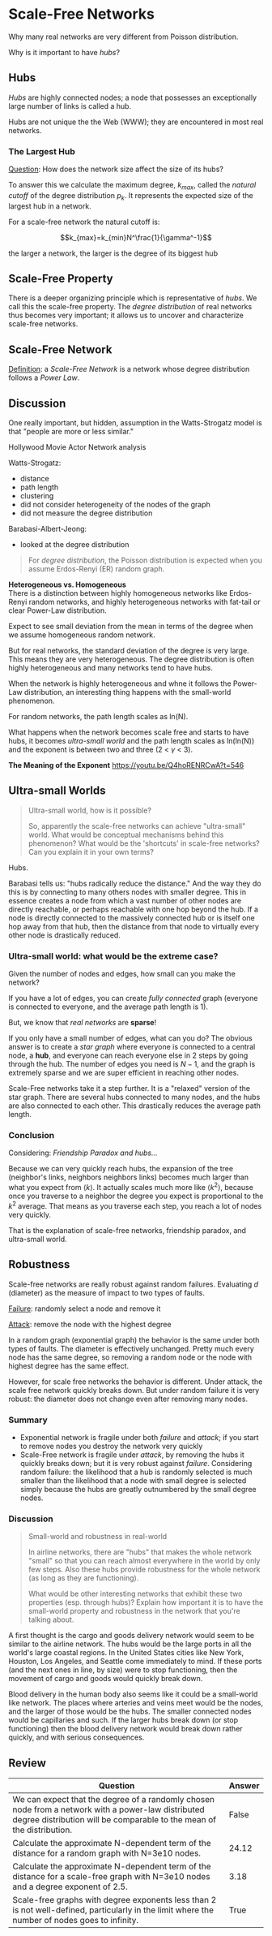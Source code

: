 # Scale-Free Networks
Why many real networks are very different from Poisson distribution.

Why is it important to have *hubs*?

## Hubs
*Hubs* are highly connected nodes; a node that possesses an exceptionally large number of links is called a hub.

Hubs are not unique the the Web (WWW); they are encountered in most real networks.

### The Largest Hub
<u>Question</u>: How does the network size affect the size of its hubs?

To answer this we calculate the maximum degree, $k_{max}$, called the *natural cutoff* of the degree distribution $p_k$. It represents the expected size of the largest hub in a network.

For a scale-free network the natural cutoff is:

$$k_{max}=k_{min}N^\frac{1}{\gamma^-1}$$

the larger a network, the larger is the degree of its biggest hub

## Scale-Free Property
There is a deeper organizing principle which is representative of *hubs*. We call this the scale-free property. The *degree distribution* of real networks thus becomes very important; it allows us to uncover and characterize scale-free networks.

## Scale-Free Network
<u>Definition</u>: a *Scale-Free Network* is a network whose degree distribution follows a *Power Law*.

## Discussion
One really important, but hidden, assumption in the Watts-Strogatz model is that "people are more or less similar."

Hollywood Movie Actor Network analysis

Watts-Strogatz:
- distance
- path length
- clustering
- did not consider heterogeneity of the nodes of the graph
- did not measure the degree distribution

Barabasi-Albert-Jeong:
- looked at the degree distribution

> For *degree distribution*, the Poisson distribution is expected when you assume Erdos-Renyi (ER) random graph.

**Heterogeneous vs. Homogeneous**   
There is a distinction between highly homogeneous networks like Erdos-Renyi random networks, and highly heterogeneous networks with fat-tail or clear Power-Law distribution.

Expect to see small deviation from the mean in terms of the degree when we assume homogeneous random network.

But for real networks, the standard deviation of the degree is very large. This means they are very heterogeneous. The degree distribution is often highly heterogeneous and many networks tend to have hubs.

When the network is highly heterogeneous and whne it follows the Power-Law distribution, an interesting thing happens with the small-world phenomenon.

For random networks, the path length scales as ln(N).

What happens when the network becomes scale free and starts to have hubs, it becomes *ultra-small world* and the path length scales as ln(ln(N)) and the exponent is between two and three (2 < $\gamma$ < 3).

**The Meaning of the Exponent**
https://youtu.be/Q4hoRENRCwA?t=546

## Ultra-small Worlds
> Ultra-small world, how is it possible?<P>
So, apparently the scale-free networks can achieve "ultra-small" world. What would be conceptual mechanisms behind this phenomenon? What would be the 'shortcuts' in scale-free networks? Can you explain it in your own terms?

Hubs.

Barabasi tells us: "hubs radically reduce the distance." And the way they do this is by connecting to many others nodes with smaller degree. This in essence creates a node from which a vast number of other nodes are directly reachable, or perhaps reachable with one hop beyond the hub. If a node is directly connected to the massively connected hub or is itself one hop away from that hub, then the distance from that node to virtually every other node is drastically reduced.

### Ultra-small world: what would be the extreme case?
Given the number of nodes and edges, how small can you make the network?

If you have a lot of edges, you can create *fully connected* graph (everyone is connected to everyone, and the average path length is 1).

But, we know that *real networks* are **sparse**!

If you only have a small number of edges, what can you do? The obvious answer is to create a *star graph* where everyone is connected to a central node, a **hub**, and everyone can reach everyone else in 2 steps by going through the hub. The number of edges you need is $N - 1$, and the graph is extremely sparse and we are super efficient in reaching other nodes.

Scale-Free networks take it a step further. It is a "relaxed" version of the star graph. There are several hubs connected to many nodes, and the hubs are also connected to each other. This drastically reduces the average path length.

### Conclusion
Considering: *Friendship Paradox and hubs...*

Because we can very quickly reach hubs, the expansion of the tree (neighbor's links, neighbors neighbors links) becomes much larger than what you expect from $\left \langle k \right \rangle$. It actually scales much more like $\left \langle k^2 \right \rangle$, because once you traverse to a neighbor the degree you expect is proportional to the $k^2$ average. That means as you traverse each step, you reach a lot of nodes very quickly.

That is the explanation of scale-free networks, friendship paradox, and ultra-small world.

## Robustness
Scale-free networks are really robust against random failures. Evaluating $d$ (diameter) as the measure of impact to two types of faults.

<u>Failure</u>: randomly select a node and remove it

<u>Attack</u>: remove the node with the highest degree

In a random graph (exponential graph) the behavior is the same under both types of faults. The diameter is effectively unchanged. Pretty much every node has the same degree, so removing a random node or the node with highest degree has the same effect.

However, for scale free networks the behavior is different. Under attack, the scale free network quickly breaks down. But under random failure it is very robust: the diameter does not change even after removing many nodes.

### Summary
- Exponential network is fragile under both *failure* and *attack*; if you start to remove nodes you destroy the network very quickly
- Scale-Free network is fragile under *attack*, by removing the hubs it quickly breaks down; but it is very robust against *failure*. Considering random failure: the likelihood that a hub is randomly selected is much smaller than the likelihood that a node with small degree is selected simply because the hubs are greatly outnumbered by the small degree nodes.

### Discussion

>Small-world and robustness in real-world<P>
In airline networks, there are "hubs" that makes the whole network "small" so that you can reach almost everywhere in the world by only few steps. Also these hubs provide robustness for the whole network (as long as they are functioning). <P>
> What would be other interesting networks that exhibit these two properties (esp. through hubs)? Explain how important it is to have the small-world property and robustness in the network that you're talking about.  

A first thought is the cargo and goods delivery network would seem to be similar to the airline network. The hubs would be the large ports in all the world's large coastal regions. In the United States cities like New York, Houston, Los Angeles, and Seattle come immediately to mind. If these ports (and the next ones in line, by size) were to stop functioning, then the movement of cargo and goods would quickly break down.

Blood delivery in the human body also seems like it could be a small-world like network. The places where arteries and veins meet would be the nodes, and the larger of those would be the hubs. The smaller connected nodes would be capillaries and such. If the larger hubs break down (or stop functioning) then the blood delivery network would break down rather quickly, and with serious consequences.

## Review
| Question | Answer |
| --- | --- |
| We can expect that the degree of a randomly chosen node from a network with a power-law distributed degree distribution will be comparable to the mean of the distribution.   | False  |
| Calculate the approximate N-dependent term of the distance for a random graph with N=3e10 nodes.   | 24.12  |
| Calculate the approximate N-dependent term of the distance for a scale-free graph with N=3e10 nodes and a degree exponent of 2.5.   | 3.18  |
| Scale-free graphs with degree exponents less than 2 is not well-defined, particularly in the limit where the number of nodes goes to infinity.   | True  |
